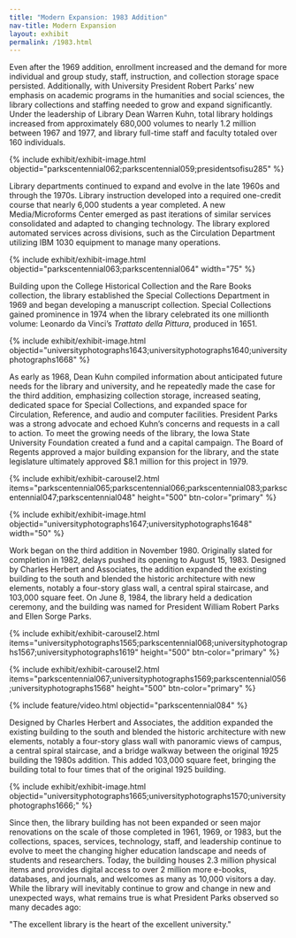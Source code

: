 ```yaml
---
title: "Modern Expansion: 1983 Addition"
nav-title: Modern Expansion
layout: exhibit
permalink: /1983.html
---
```


Even after the 1969 addition, enrollment increased and the demand for more individual and group study, staff, instruction, and collection storage space persisted. Additionally, with University President Robert Parks’ new emphasis on academic programs in the humanities and social sciences, the library collections and staffing needed to grow and expand significantly. Under the leadership of Library Dean Warren Kuhn, total library holdings increased from approximately 680,000 volumes to nearly 1.2 million between 1967 and 1977, and library full-time staff and faculty totaled over 160 individuals.

{% include exhibit/exhibit-image.html objectid="parkscentennial062;parkscentennial059;presidentsofisu285" %}

Library departments continued to expand and evolve in the late 1960s and through the 1970s. Library instruction developed into a required one-credit course that nearly 6,000 students a year completed. A new Media/Microforms Center emerged as past iterations of similar services consolidated and adapted to changing technology. The library explored automated services across divisions, such as the Circulation Department utilizing IBM 1030 equipment to manage many operations. 

{% include exhibit/exhibit-image.html objectid="parkscentennial063;parkscentennial064" width="75" %}

Building upon the College Historical Collection and the Rare Books collection, the library established the Special Collections Department in 1969 and began developing a manuscript collection. Special Collections gained prominence in 1974 when the library celebrated its one millionth volume: Leonardo da Vinci’s *Trattato della Pittura*, produced in 1651.

{% include exhibit/exhibit-image.html objectid="universityphotographs1643;universityphotographs1640;universityphotographs1668" %}

As early as 1968, Dean Kuhn compiled information about anticipated future needs for the library and university, and he repeatedly made the case for the third addition, emphasizing collection storage, increased seating, dedicated space for Special Collections, and expanded space for Circulation, Reference, and audio and computer facilities. President Parks was a strong advocate and echoed Kuhn’s concerns and requests in a call to action. To meet the growing needs of the library, the Iowa State University Foundation created a fund and a capital campaign. The Board of Regents approved a major building expansion for the library, and the state legislature ultimately approved $8.1 million for this project in 1979.

{% include exhibit/exhibit-carousel2.html items="parkscentennial065;parkscentennial066;parkscentennial083;parkscentennial047;parkscentennial048" height="500" btn-color="primary" %}

{% include exhibit/exhibit-image.html objectid="universityphotographs1647;universityphotographs1648" width="50" %}

Work began on the third addition in November 1980. Originally slated for completion in 1982, delays pushed its opening to August 15, 1983. Designed by Charles Herbert and Associates, the addition expanded the existing building to the south and blended the historic architecture with new elements, notably a four-story glass wall, a central spiral staircase, and 103,000 square feet. On June 8, 1984, the library held a dedication ceremony, and the building was named for President William Robert Parks and Ellen Sorge Parks.

{% include exhibit/exhibit-carousel2.html items="universityphotographs1565;parkscentennial068;universityphotographs1567;universityphotographs1619" height="500" btn-color="primary" %}

{% include exhibit/exhibit-carousel2.html items="parkscentennial067;universityphotographs1569;parkscentennial056;universityphotographs1568" height="500" btn-color="primary" %}

{% include feature/video.html objectid="parkscentennial084" %}

Designed by Charles Herbert and Associates, the addition expanded the existing building to the south and blended the historic architecture with new elements, notably a four-story glass wall with panoramic views of campus, a central spiral staircase, and a bridge walkway between the original 1925 building the 1980s addition. This added 103,000 square feet, bringing the building total to four times that of the original 1925 building.

{% include exhibit/exhibit-image.html objectid="universityphotographs1665;universityphotographs1570;universityphotographs1666;" %}

Since then, the library building has not been expanded or seen major renovations on the scale of those completed in 1961, 1969, or 1983, but the collections, spaces, services, technology, staff, and leadership continue to evolve to meet the changing higher education landscape and needs of students and researchers. Today, the building houses 2.3 million physical items and provides digital access to over 2 million more e-books, databases, and journals, and welcomes as many as 10,000 visitors a day. While the library will inevitably continue to grow and change in new and unexpected ways, what remains true is what President Parks observed so many decades ago: 

<div class="quote-callout">"The excellent library is the heart of the excellent university."</div>